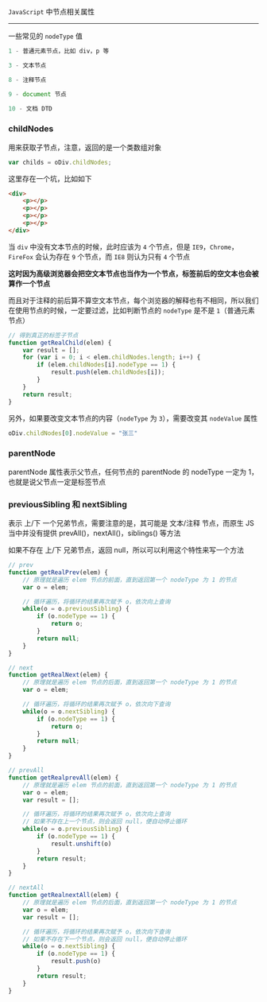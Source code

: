 `JavaScript` 中节点相关属性

----

一些常见的 `nodeType` 值

```js
1 - 普通元素节点，比如 div，p 等

3 - 文本节点

8 - 注释节点

9 - document 节点

10 - 文档 DTD
```


### childNodes

用来获取子节点，注意，返回的是一个类数组对象

```js
var childs = oDiv.childNodes;
```

这里存在一个坑，比如如下

```html
<div>
    <p></p>
    <p></p>
    <p></p>
    <p></p>
</div>
```

当 `div` 中没有文本节点的时候，此时应该为 `4` 个节点，但是 `IE9`，`Chrome`，`FireFox` 会认为存在 `9` 个节点，而 `IE8` 则认为只有 `4` 个节点

**这时因为高级浏览器会把空文本节点也当作为一个节点，标签前后的空文本也会被算作一个节点**

而且对于注释的前后算不算空文本节点，每个浏览器的解释也有不相同，所以我们在使用节点的时候，一定要过滤，比如判断节点的 `nodeType` 是不是 `1`（普通元素节点）

```js
// 得到真正的标签子节点
function getRealChild(elem) {
    var result = [];
    for (var i = 0; i < elem.childNodes.length; i++) {
        if (elem.childNodes[i].nodeType == 1) {
            result.push(elem.childNodes[i]);
        }
    }
    return result;
}
```

另外，如果要改变文本节点的内容（`nodeType` 为 `3`），需要改变其 `nodeValue` 属性

```js
oDiv.childNodes[0].nodeValue = "张三"
```


### parentNode

parentNode 属性表示父节点，任何节点的 parentNode 的 nodeType 一定为 1，也就是说父节点一定是标签节点


### previousSibling 和 nextSibling

表示 上/下 一个兄弟节点，需要注意的是，其可能是 文本/注释 节点，而原生 JS 当中并没有提供 prevAll()，nextAll()，siblings() 等方法

如果不存在 上/下 兄弟节点，返回 null，所以可以利用这个特性来写一个方法

```js
// prev
function getRealPrev(elem) {
    // 原理就是遍历 elem 节点的前面，直到返回第一个 nodeType 为 1 的节点
    var o = elem;

    // 循环遍历，将循环的结果再次赋予 o，依次向上查询
    while(o = o.previousSibling) {
        if (o.nodeType == 1) {
            return o;
        }
        return null;
    }
}

// next
function getRealNext(elem) {
    // 原理就是遍历 elem 节点的后面，直到返回第一个 nodeType 为 1 的节点
    var o = elem;

    // 循环遍历，将循环的结果再次赋予 o，依次向下查询
    while(o = o.nextSibling) {
        if (o.nodeType == 1) {
            return o;
        }
        return null;
    }
}

// prevAll
function getRealprevAll(elem) {
    // 原理就是遍历 elem 节点的前面，直到返回第一个 nodeType 为 1 的节点
    var o = elem;
    var result = [];

    // 循环遍历，将循环的结果再次赋予 o，依次向上查询
    // 如果不存在上一个节点，则会返回 null，便自动停止循环
    while(o = o.previousSibling) {
        if (o.nodeType == 1) {
            result.unshift(o)
        }
        return result;
    }
}

// nextAll
function getRealnextAll(elem) {
    // 原理就是遍历 elem 节点的后面，直到返回第一个 nodeType 为 1 的节点
    var o = elem;
    var result = [];    

    // 循环遍历，将循环的结果再次赋予 o，依次向下查询
    // 如果不存在下一个节点，则会返回 null，便自动停止循环
    while(o = o.nextSibling) {
        if (o.nodeType == 1) {
            result.push(o)
        }
        return result;
    }
}
```